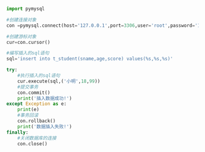 
<BlogInfo id="718" title="9.操作MySQL数据库插入一条数据" author="白日梦想猿" pv=0 read_times=0 pre_cost_time="0分22秒" category="数据库编程" tag_list="['数据库编程']" create_time="2020.07.09 15:54:49" update_time="2020.07.11 11:01:21" />

```python
import pymysql

#创建连接对象
con =pymysql.connect(host='127.0.0.1',port=3306,user='root',password='123456',database='python_db')

#创建游标对象
cur=con.cursor()

#编写插入的sql语句
sql='insert into t_student(sname,age,score) values(%s,%s,%s)'

try:
    #执行插入的sql语句
    cur.execute(sql,('小明',18,99))
    #提交事务
    con.commit()
    print('插入数据成功!')
except Exception as e:
    print(e)
    #事务回滚
    con.rollback()
    print('数据插入失败!')
finally:
    #关闭数据库的连接
    con.close()

```
